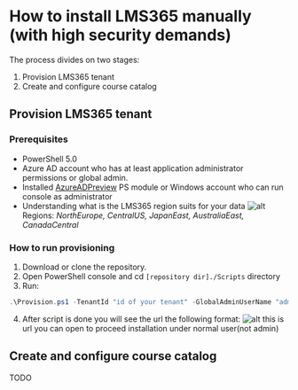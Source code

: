 # How to install LMS365 manually (with high security demands) #

The process divides on two stages:

1. Provision LMS365 tenant
2. Create and configure course catalog

## Provision LMS365 tenant ##

### Prerequisites ###

- PowerShell 5.0
- Azure AD account who has at least application administrator permissions or global admin.
- Installed [AzureADPreview](https://www.powershellgallery.com/packages/AzureADPreview/2.0.2.85) PS module or Windows account who can run console as administrator
- Understanding what is the LMS365 region suits for your data
![alt](https://i.imgur.com/VIKlWNW.png)
Regions: *NorthEurope, CentralUS, JapanEast, AustraliaEast, CanadaCentral*

### How to run provisioning ###

1. Download or clone the repository.
2. Open PowerShell console and cd `[repository dir]./Scripts` directory
3. Run:

```PowerShell
.\Provision.ps1 -TenantId "id of your tenant" -GlobalAdminUserName "admin@yourtenant.onmicrosoft.com" -Region "One from above regions"
```

4. After script is done you will see the url the following format:
![alt](https://i.imgur.com/D0xfhLo.png)
this is url you can open to proceed installation under normal user(not admin)

## Create and configure course catalog ##

TODO